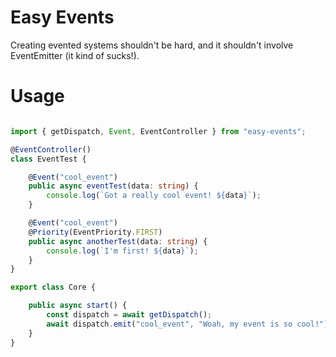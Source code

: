 
# Easy Events

Creating evented systems shouldn't be hard, and it shouldn't involve EventEmitter (it kind of sucks!).

# Usage

```typescript

import { getDispatch, Event, EventController } from "easy-events";

@EventController()
class EventTest {

	@Event("cool_event")
	public async eventTest(data: string) {
		console.log(`Got a really cool event! ${data}`);
	}

	@Event("cool_event")
	@Priority(EventPriority.FIRST)
	public async anotherTest(data: string) {
		console.log(`I'm first! ${data}`);
	}
}

export class Core {

	public async start() {
		const dispatch = await getDispatch();
		await dispatch.emit("cool_event", "Woah, my event is so cool!");
	}
}
```
